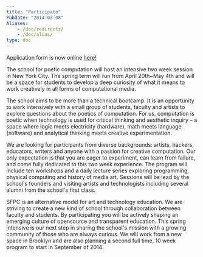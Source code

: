 ```yaml
---
title: "Participate"
Pubdate: "2014-03-08"
Aliases:
    - /doc/redirects/
    - /doc/alias/    
type: doc
---
```


Application form is now online <a href="https://docs.google.com/forms/d/1TzmAH_zl3Ygfo-g97coeSXZABtVAYAPMMYjvtz8BJVE/viewform">here!</a> 

The school for poetic computation will host an intensive two week session in New York City. The spring term will run from April 20th~May 4th and will be a space for students to develop a deep curiosity of what it means to work creatively in all forms of computational media. 

The school aims to be more than a technical bootcamp. It is an opportunity to work intensively with a small group of students, faculty and artists to explore questions about the poetics of computation. For us, computation is poetic when technology is used for critical thinking and aesthetic inquiry – a space where logic meets electricity (hardware), math meets language (software) and analytical thinking meets creative experimentation. 

We are looking for participants from diverse backgrounds: artists, hackers, educators, writers and anyone with a passion for creative computation. Our only expectation is that you are eager to experiment, can learn from failure, and come fully dedicated to this two week experience. The program will include ten workshops and a daily lecture series exploring programming, physical computing and history of media art. Sessions will be lead by the school's founders and visiting artists and technologists including several alumni from the school's first class. 

SFPC is an alternative model for art and technology education. We are striving to create a new kind of school through collaboration between faculty and students. By participating you will be actively shaping an emerging culture of opensource and transparent education. This spring intensive is our next step in sharing the school's mission with a growing community of those who are always curious. We will work from a new space in Brooklyn and are also planning a second full time, 10 week program to start in September of 2014. 


  
 
  